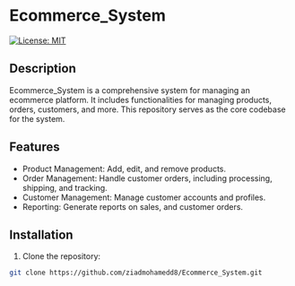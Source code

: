 # Ecommerce_System

[![License: MIT](https://img.shields.io/badge/License-MIT-yellow.svg)](https://opensource.org/licenses/MIT)

## Description

Ecommerce_System is a comprehensive system for managing an ecommerce platform. It includes functionalities for managing products, orders, customers, and more. This repository serves as the core codebase for the system.

## Features

- Product Management: Add, edit, and remove products.
- Order Management: Handle customer orders, including processing, shipping, and tracking.
- Customer Management: Manage customer accounts and profiles.
- Reporting: Generate reports on sales, and customer orders.

## Installation

1. Clone the repository:

```bash
git clone https://github.com/ziadmohamedd8/Ecommerce_System.git
